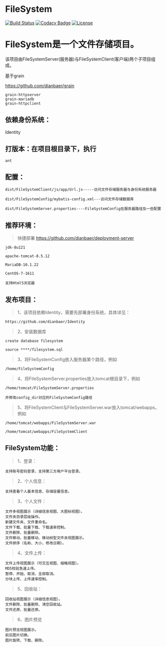 # FileSystem

[![Build Status](https://travis-ci.org/dianbaer/FileSystem.svg?branch=master)](https://travis-ci.org/dianbaer/FileSystem)
[![Codacy Badge](https://api.codacy.com/project/badge/Grade/1e755f04dcaf4cb7b521e30950f29684)](https://www.codacy.com/app/232365732/FileSystem?utm_source=github.com&amp;utm_medium=referral&amp;utm_content=dianbaer/FileSystem&amp;utm_campaign=Badge_Grade)
[![License](https://img.shields.io/badge/License-MIT-blue.svg)](LICENSE)

# FileSystem是一个文件存储项目。

该项目由FileSystemServer(服务器)与FileSystemClient(客户端)两个子项目组成。


基于grain

https://github.com/dianbaer/grain

	grain-httpserver
	grain-mariadb
	grain-httpclient


## 依赖身份系统：

Identity


## 打版本：在项目根目录下，执行

	ant


## 配置：

	dist/FileSystemClient/js/app/Url.js-----访问文件存储服务器与身份系统服务器

	dist/FileSystemConfig/mybatis-config.xml---访问文件存储数据库

	dist/FileSystemServer.properties----FileSystemConfig在服务器路径及一些配置


## 推荐环境：

>快捷部署 https://github.com/dianbaer/deployment-server

	jdk-8u121

	apache-tomcat-8.5.12

	MariaDB-10.1.22

	CentOS-7-1611

	支持Html5浏览器


## 发布项目：

>1、该项目依赖Identity，需要先部署身份系统，具体详见：

	https://github.com/dianbaer/Identity

>2、安装数据库
	
	create database filesystem
	
	source ****/filesystem.sql

>3、将FileSystemConfig放入服务器某个路径，例如
	
	/home/FileSystemConfig

>4、将FileSystemServer.properties放入tomcat根目录下，例如
	
	/home/tomcat/FileSystemServer.properties
	
	并修改config_dir对应的FileSystemConfig路径

>5、将FileSystemClient与FileSystemServer.war放入tomcat/webapps，例如
	
	/home/tomcat/webapps/FileSystemServer.war
	
	/home/tomcat/webapps/FileSystemClient


## FileSystem功能：

>1、登录：
	
	支持账号密码登录，支持第三方用户平台登录。

>2、个人信息：
	
	支持查看个人基本信息、存储容量信息。

>3、个人文件：
	
	文件多视图展示（详细信息视图、大图标视图）。
	文件夹目录层级操作。
	新建文件夹、文件重命名。
	文件下载、批量下载、下载速率控制。
	文件删除、批量删除。
	文件移动、批量移动、移动树型文件夹视图展示。
	文件排序（名称、大小、修改日期）。

>4、文件上传：
	
	文件上传视图展示（可交互视图、缩略视图）。
	MD5校验急速上传。
	暂停、开始、取消、全部取消。
	分块上传、上传速率控制。

>5、回收站：
	
	回收站视图展示（详细信息视图）。
	文件删除、批量删除、清空回收站。
	文件还原、批量还原。

>6、图片预览
	
	图片预览视图展示。
	前后图片切换。
	图片旋转、下载、删除。



